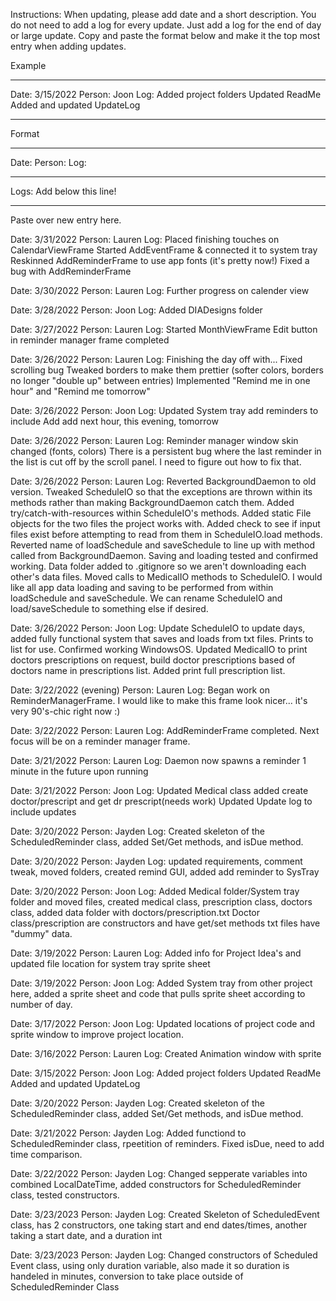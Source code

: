 Instructions: When updating, please add date and a short description. 
You do not need to add a log for every update. 
Just add a log for the end of day or large update.
Copy and paste the format below and make it the top most entry when adding updates.

Example
********************************************
Date: 3/15/2022
Person: Joon
Log: Added project folders
Updated ReadMe
Added and updated UpdateLog

********************************************
Format
********************************************
Date: 
Person: 
Log: 
********************************************

Logs:
Add below this line!
********************************************

Paste over new entry here.

Date: 3/31/2022
Person: Lauren
Log: Placed finishing touches on CalendarViewFrame
Started AddEventFrame & connected it to system tray
Reskinned AddReminderFrame to use app fonts (it's pretty now!)
Fixed a bug with AddReminderFrame

Date: 3/30/2022
Person: Lauren
Log: Further progress on calender view

Date: 3/28/2022
Person: Joon
Log: Added DIADesigns folder

Date: 3/27/2022
Person: Lauren
Log: Started MonthViewFrame
Edit button in reminder manager frame completed

Date: 3/26/2022
Person: Lauren
Log: Finishing the day off with...
Fixed scrolling bug
Tweaked borders to make them prettier (softer colors, borders no longer "double up" between entries)
Implemented "Remind me in one hour" and "Remind me tomorrow"

Date: 3/26/2022
Person: Joon
Log: Updated System tray add reminders to include
Add add next hour, this evening, tomorrow

Date: 3/26/2022
Person: Lauren
Log: Reminder manager window skin changed (fonts, colors)
There is a persistent bug where the last reminder in the list
is cut off by the scroll panel. I need to figure out how to fix that.

Date: 3/26/2022
Person: Lauren
Log: Reverted BackgroundDaemon to old version.
Tweaked ScheduleIO so that the exceptions are thrown within its methods rather
than making BackgroundDaemon catch them.
Added try/catch-with-resources within ScheduleIO's methods.
Added static File objects for the two files the project works with.
Added check to see if input files exist before attempting to read from them in
ScheduleIO.load methods.
Reverted name of loadSchedule and saveSchedule to line up with method called
from BackgroundDaemon.
Saving and loading tested and confirmed working.
Data folder added to .gitignore so we aren't downloading each other's data files.
Moved calls to MedicalIO methods to ScheduleIO. I would like all app data loading 
and saving to be performed from within loadSchedule and saveSchedule. We can rename 
ScheduleIO and load/saveSchedule to something else if desired.

Date: 3/26/2022
Person: Joon
Log: Update ScheduleIO to update days, added fully functional system that saves 
and loads from txt files. Prints to list for use. Confirmed working WindowsOS.
Updated MedicalIO to print doctors prescriptions on request, build doctor prescriptions
based of doctors name in prescriptions list. Added print full prescription list.

Date: 3/22/2022 (evening)
Person: Lauren
Log: Began work on ReminderManagerFrame. I would like to make this frame look
nicer... it's very 90's-chic right now :)

Date: 3/22/2022
Person: Lauren
Log: AddReminderFrame completed. Next focus will be on a reminder manager frame.

Date: 3/21/2022
Person: Lauren
Log: Daemon now spawns a reminder 1 minute in the future upon running

Date: 3/21/2022
Person: Joon
Log: Updated Medical class added create doctor/prescript and get dr prescript(needs work)
Updated Update log to include updates

Date: 3/20/2022
Person: Jayden
Log: Created skeleton of the ScheduledReminder class, added Set/Get methods, and isDue method.

Date: 3/20/2022
Person: Jayden
Log: updated requirements, comment tweak, moved folders, created remind GUI, added add reminder
to SysTray

Date: 3/20/2022
Person: Joon
Log: Added Medical folder/System tray folder and moved files, created medical class,
prescription class, doctors class, added data folder with doctors/prescription.txt
Doctor class/prescription are constructors and have get/set methods
txt files have "dummy" data.

Date: 3/19/2022
Person: Lauren
Log: Added info for Project Idea's and updated file location for system tray sprite sheet

Date: 3/19/2022
Person: Joon
Log: Added System tray from other project here, added a sprite sheet and code that pulls
sprite sheet according to number of day. 

Date: 3/17/2022
Person: Joon
Log: Updated locations of project code and sprite window to improve project location.

Date: 3/16/2022
Person: Lauren
Log: Created Animation window with sprite

Date: 3/15/2022
Person: Joon
Log: Added project folders
Updated ReadMe
Added and updated UpdateLog

Date: 3/20/2022
Person: Jayden
Log: Created skeleton of the ScheduledReminder class, added Set/Get methods, and isDue method.

Date: 3/21/2022
Person: Jayden
Log: Added functiond to ScheduledReminder class, rpeetition of reminders. Fixed isDue, need to add time comparison.

Date: 3/22/2022
Person: Jayden
Log: Changed sepperate variables into combined LocalDateTime, added constructors for ScheduledReminder class, tested constructors.

Date: 3/23/2023
Person: Jayden
Log: Created Skeleton of ScheduledEvent class, has 2 constructors, one taking start and end dates/times, another taking a start date, and a duration int

Date: 3/23/2023
Person: Jayden
Log: Changed constructors of Scheduled Event class, using only duration variable, also made it so duration is handeled in minutes, conversion to take place outside of ScheduledReminder Class